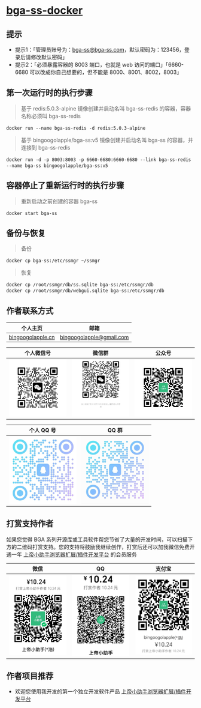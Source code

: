 # [bga-ss-docker](https://hub.docker.com/r/bingoogolapple/bga-ss)

## 提示

* 提示1：「管理员账号为：bga-ss@bga-ss.com，默认密码为：123456，登录后请修改默认密码」
* 提示2：「必须暴露容器的 8003 端口，也就是 web 访问的端口」「6660-6680 可以改成你自己想要的，但不能是 8000、8001、8002，8003」

## 第一次运行时的执行步骤

> 基于 redis:5.0.3-alpine 镜像创建并启动名叫 bga-ss-redis 的容器，容器名称必须叫 bga-ss-redis

```
docker run --name bga-ss-redis -d redis:5.0.3-alpine
```

> 基于 bingoogolapple/bga-ss:v5 镜像创建并启动名叫 bga-ss 的容器，并连接到 bga-ss-redis

```
docker run -d -p 8003:8003 -p 6660-6680:6660-6680 --link bga-ss-redis --name bga-ss bingoogolapple/bga-ss:v5
```

## 容器停止了重新运行时的执行步骤

> 重新启动之前创建的容器 bga-ss

```
docker start bga-ss
```

## 备份与恢复

> 备份

```
docker cp bga-ss:/etc/ssmgr ~/ssmgr
```
> 恢复

```
docker cp /root/ssmgr/db/ss.sqlite bga-ss:/etc/ssmgr/db
docker cp /root/ssmgr/db/webgui.sqlite bga-ss:/etc/ssmgr/db
```

## 作者联系方式

| 个人主页 | 邮箱 |
| ------------- | ------------ |
| <a  href="https://www.bingoogolapple.cn" target="_blank">bingoogolapple.cn</a>  | <a href="mailto:bingoogolapple@gmail.com" target="_blank">bingoogolapple@gmail.com</a> |

| 个人微信号 | 微信群 | 公众号 |
| ------------ | ------------ | ------------ |
| <img width="180" alt="个人微信号" src="https://github.com/bingoogolapple/bga-god-assistant-config/raw/main/images/BGAQrCode.png"> | <img width="180" alt="微信群" src="https://github.com/bingoogolapple/bga-god-assistant-config/raw/main/images/WeChatGroup1QrCode.jpg"> | <img width="180" alt="公众号" src="https://github.com/bingoogolapple/bga-god-assistant-config/raw/main/images/GongZhongHao.png"> |

| 个人 QQ 号 | QQ 群 |
| ------------ | ------------ |
| <img width="180" alt="个人 QQ 号" src="https://github.com/bingoogolapple/bga-god-assistant-config/raw/main/images/BGAQQQrCode.jpg"> | <img width="180" alt="QQ 群" src="https://github.com/bingoogolapple/bga-god-assistant-config/raw/main/images/QQGroup1QrCode.jpg"> |

## 打赏支持作者

如果您觉得 BGA 系列开源库或工具软件帮您节省了大量的开发时间，可以扫描下方的二维码打赏支持。您的支持将鼓励我继续创作，打赏后还可以加我微信免费开通一年 [上帝小助手浏览器扩展/插件开发平台](https://github.com/bingoogolapple/bga-god-assistant-config) 的会员服务

| 微信 | QQ | 支付宝 |
| ------------- | ------------- | ------------- |
| <img width="180" alt="微信" src="https://github.com/bingoogolapple/bga-god-assistant-config/raw/main/images/donate-wechat.jpg"> | <img width="180" alt="QQ" src="https://github.com/bingoogolapple/bga-god-assistant-config/raw/main/images/donate-qq.jpg"> | <img width="180" alt="支付宝" src="https://github.com/bingoogolapple/bga-god-assistant-config/raw/main/images/donate-alipay.jpg"> |

## 作者项目推荐

* 欢迎您使用我开发的第一个独立开发软件产品 [上帝小助手浏览器扩展/插件开发平台](https://github.com/bingoogolapple/bga-god-assistant-config)
